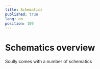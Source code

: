 ```yaml
---
title: Schematics
published: true
lang: en
position: 100
---
```


# Schematics overview

Scully comes with a number of schematics
